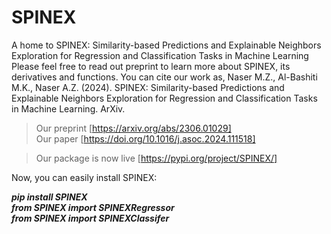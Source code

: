# SPINEX
A home to SPINEX: Similarity-based Predictions and Explainable Neighbors Exploration for Regression and Classification Tasks in Machine Learning
Please feel free to read out preprint to learn more about SPINEX, its derivatives and functions. You can cite our work as, Naser M.Z., Al-Bashiti M.K., Naser A.Z. (2024). SPINEX: Similarity-based Predictions and Explainable Neighbors Exploration for Regression and Classification Tasks in Machine Learning. ArXiv. 

>Our preprint [https://arxiv.org/abs/2306.01029]  
>Our paper [https://doi.org/10.1016/j.asoc.2024.111518]  

>Our package is now live [https://pypi.org/project/SPINEX/]
<be>
Now, you can easily install SPINEX:

***pip install SPINEX***  
***from SPINEX import SPINEXRegressor***  
***from SPINEX import SPINEXClassifer*** 
